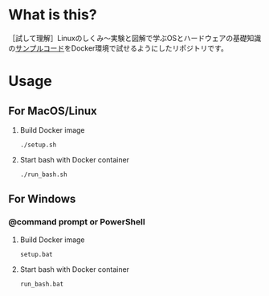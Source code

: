 # What is this?
［試して理解］Linuxのしくみ～実験と図解で学ぶOSとハードウェアの基礎知識の[サンプルコード](https://github.com/satoru-takeuchi/linux-in-practice/)をDocker環境で試せるようにしたリポジトリです。

# Usage

## For MacOS/Linux

1. Build Docker image

    `./setup.sh`

2. Start bash with Docker container

    `./run_bash.sh`

## For Windows

### @command prompt or PowerShell

1. Build Docker image

    `setup.bat`

2. Start bash with Docker container

    `run_bash.bat`
